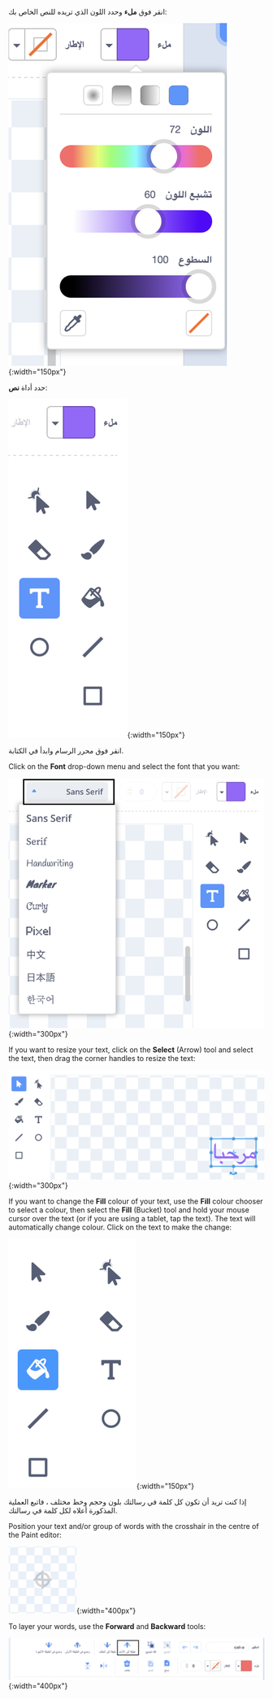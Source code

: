 انقر فوق **ملء** وحدد اللون الذي تريده للنص الخاص بك:

![The Fill colour chooser menu showing sliders to control Color, Saturation, and Brightness.](images/from-me-fill-colour.png){:width="150px"}

حدد أداة **نص**:

![The Text tool.](images/from-me-text-tool.png){:width="150px"}

انقر فوق محرر الرسام وابدأ في الكتابة.

Click on the **Font** drop-down menu and select the font that you want:

![The Font drop-down menu showing the fonts available to use within Scratch.](images/from-me-text-font.png){:width="300px"}

If you want to resize your text, click on the **Select** (Arrow) tool and select the text, then drag the corner handles to resize the text:

![The Select (Arrow) tool and resize handles.](images/from-me-arrow-resize.png){:width="300px"}

If you want to change the **Fill** colour of your text, use the **Fill** colour chooser to select a colour, then select the **Fill** (Bucket) tool and hold your mouse cursor over the text (or if you are using a tablet, tap the text). The text will automatically change colour. Click on the text to make the change:

![The Fill (Bucket) tool.](images/from-me-fill-bucket.png){:width="150px"}

إذا كنت تريد أن تكون كل كلمة في رسالتك بلون وحجم وخط مختلف ، فاتبع العملية المذكورة أعلاه لكل كلمة في رسالتك.

Position your text and/or group of words with the crosshair in the centre of the Paint editor:

![The crosshair.](images/from-me-paint-editor-centre.png){:width="400px"}

To layer your words, use the **Forward** and **Backward** tools:

![The Forward and Backward tools.](images/from-me-paint-editor-forward-backward.png){:width="400px"}
